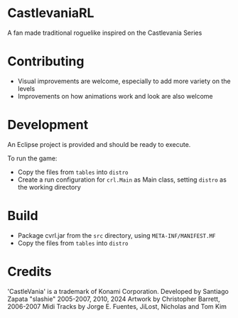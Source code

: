 # CastlevaniaRL
A fan made traditional roguelike inspired on the Castlevania Series

# Contributing
- Visual improvements are welcome, especially to add more variety on the levels
- Improvements on how animations work and look are also welcome

# Development
An Eclipse project is provided and should be ready to execute.

To run the game:
- Copy the files from `tables` into `distro`
- Create a run configuration for `crl.Main` as Main class, setting `distro` as the working directory

# Build
- Package cvrl.jar from the `src` directory, using `META-INF/MANIFEST.MF`
- Copy the files from `tables` into `distro`

# Credits
'CastleVania' is a trademark of Konami Corporation.
Developed by Santiago Zapata "slashie" 2005-2007, 2010, 2024
Artwork by Christopher Barrett, 2006-2007
Midi Tracks by Jorge E. Fuentes, JiLost, Nicholas and Tom Kim
